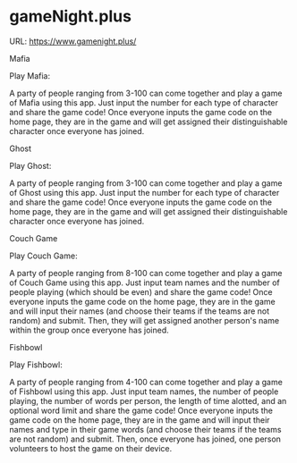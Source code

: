 # gameNight.plus

URL: https://www.gamenight.plus/

Mafia

Play Mafia:

A party of people ranging from 3-100 can come together and play a game of Mafia using this app. Just input the number for each type of character and share the game code! Once everyone inputs the game code on the home page, they are in the game and will get assigned their distinguishable character once everyone has joined.

Ghost

Play Ghost:

A party of people ranging from 3-100 can come together and play a game of Ghost using this app. Just input the number for each type of character and share the game code! Once everyone inputs the game code on the home page, they are in the game and will get assigned their distinguishable character once everyone has joined.

Couch Game

Play Couch Game:

A party of people ranging from 8-100 can come together and play a game of Couch Game using this app. Just input team names and the number of people playing (which should be even) and share the game code! Once everyone inputs the game code on the home page, they are in the game and will input their names (and choose their teams if the teams are not random) and submit. Then, they will get assigned another person's name within the group once everyone has joined.

Fishbowl

Play Fishbowl:

A party of people ranging from 4-100 can come together and play a game of Fishbowl using this app. Just input team names, the number of people playing, the number of words per person, the length of time alotted, and an optional word limit and share the game code! Once everyone inputs the game code on the home page, they are in the game and will input their names and type in their game words (and choose their teams if the teams are not random) and submit. Then, once everyone has joined, one person volunteers to host the game on their device.
